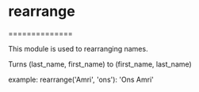 # rearrange

==============

This module is used to rearranging names.

   

Turns (last_name, first_name) to (first_name, last_name)

example: rearrange('Amri', 'ons'): 'Ons Amri'
